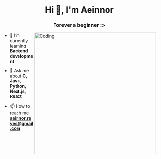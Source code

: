 <h1 align="center">Hi 👋, I'm Aeinnor</h1>
<h3 align="center">Forever a beginner :></h3>
<img align="right" alt="Coding" width="400" src="https://i.pinimg.com/originals/87/df/6d/87df6d60f4cc3c07968ae2127bddcc30.gif">

- 🌱 I’m currently learning **Backend development**

- 💬 Ask me about **C, Java, Python, Next.js, React**

- 📫 How to reach me **aeinnor.reyes@gmail.com**
